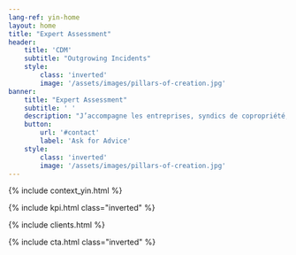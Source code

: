 ```yaml
---
lang-ref: yin-home
layout: home
title: "Expert Assessment"
header:
    title: 'CDM'
    subtitle: "Outgrowing Incidents"
    style:
        class: 'inverted'
        image: '/assets/images/pillars-of-creation.jpg'
banner:
    title: "Expert Assessment"
    subtitle: ' '
    description: "J’accompagne les entreprises, syndics de copropriété, syndicats de copropriétaires, particuliers, de l’identification du désordre jusqu’à la solution interne ou externe (amiable / judiciaire) dans le cas où la responsabilité d’un tiers pourrait être recherchée"
    button:
        url: '#contact'
        label: 'Ask for Advice'
    style:
        class: 'inverted'
        image: '/assets/images/pillars-of-creation.jpg'
---
```


{% include context_yin.html %}

{% include kpi.html class="inverted" %}

{% include clients.html %}

{% include cta.html class="inverted" %}

